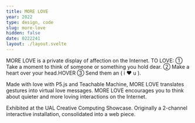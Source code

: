```yaml
---
title: MORE LOVE
year: 2022
type: design, code
slug: more-love
hidden: false
date: 0222241
layout: ./layout.svelte
---
```


MORE LOVE is a private display of affection on the Internet. TO LOVE: ➀ Take a moment to think of someone or something you hold dear. ➁ Make a heart over your head.HOVER ➂ Send them an ( i ♥ u ). 

Made with love with P5.js and Teachable Machine, MORE LOVE translates gestures into virtual love messages. MORE LOVE encourages you to think about quieter and more loving interactions on the Internet.

Exhibited at the UAL Creative Computing Showcase. Originally a 2-channel interactive installation, consolidated into a web piece.